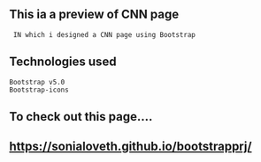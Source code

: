 ## This ia a preview of CNN page 

```
 IN which i designed a CNN page using Bootstrap

```
## Technologies used
```
Bootstrap v5.0
Bootstrap-icons
```
## To check out this page....
## https://sonialoveth.github.io/bootstrapprj/
